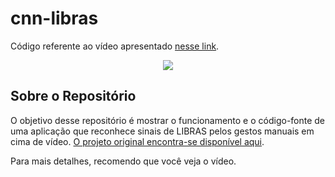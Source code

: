 # cnn-libras

Código referente ao vídeo apresentado [nesse link](https://youtu.be/RalkFg7dXQ0).

<p align="center">
  <a href="https://youtu.be/RalkFg7dXQ0"><img src="https://img.youtube.com/vi/RalkFg7dXQ0/maxresdefault.jpg"></a>
</p>

## Sobre o Repositório

O objetivo desse repositório é mostrar o funcionamento e o código-fonte de uma aplicação que reconhece sinais de LIBRAS pelos gestos manuais em cima de vídeo. [O projeto original encontra-se disponível aqui](https://github.com/lucaaslb/cnn-libras).

Para mais detalhes, recomendo que você veja o vídeo.
